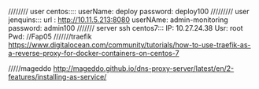 ////////
user centos::::
userName: deploy
password: deploy100
/////////
user jenquins:::
url : http://10.11.5.213:8080
userNAme: admin-monitoring
password: admin100
///////
server ssh centos7:::
IP: 10.27.24.38
Usr: root
Pwd: //Fap05
///////traefik
https://www.digitalocean.com/community/tutorials/how-to-use-traefik-as-a-reverse-proxy-for-docker-containers-on-centos-7

/////mageddo
http://mageddo.github.io/dns-proxy-server/latest/en/2-features/installing-as-service/
